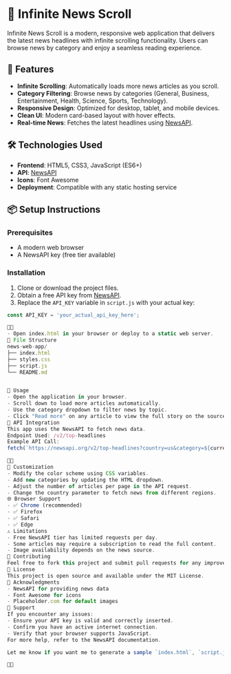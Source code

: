 
# 📰 Infinite News Scroll

Infinite News Scroll is a modern, responsive web application that delivers the latest news headlines with infinite scrolling functionality. Users can browse news by category and enjoy a seamless reading experience.

## 🚀 Features

- **Infinite Scrolling**: Automatically loads more news articles as you scroll.
- **Category Filtering**: Browse news by categories (General, Business, Entertainment, Health, Science, Sports, Technology).
- **Responsive Design**: Optimized for desktop, tablet, and mobile devices.
- **Clean UI**: Modern card-based layout with hover effects.
- **Real-time News**: Fetches the latest headlines using [NewsAPI](https://newsapi.org).

## 🛠️ Technologies Used

- **Frontend**: HTML5, CSS3, JavaScript (ES6+)
- **API**: [NewsAPI](https://newsapi.org)
- **Icons**: Font Awesome
- **Deployment**: Compatible with any static hosting service

## 📦 Setup Instructions

### Prerequisites

- A modern web browser
- A NewsAPI key (free tier available)

### Installation

1. Clone or download the project files.
2. Obtain a free API key from [NewsAPI](https://newsapi.org/register).
3. Replace the `API_KEY` variable in `script.js` with your actual key:

```javascript
const API_KEY = 'your_actual_api_key_here';


- Open index.html in your browser or deploy to a static web server.
📁 File Structure
news-web-app/
├── index.html
├── styles.css
├── script.js
└── README.md


📖 Usage
- Open the application in your browser.
- Scroll down to load more articles automatically.
- Use the category dropdown to filter news by topic.
- Click "Read more" on any article to view the full story on the source website.
🔌 API Integration
This app uses the NewsAPI to fetch news data.
Endpoint Used: /v2/top-headlines
Example API Call:
fetch(`https://newsapi.org/v2/top-headlines?country=us&category=${currentCategory}&page=${currentPage}&apiKey=${API_KEY}`)


🎨 Customization
- Modify the color scheme using CSS variables.
- Add new categories by updating the HTML dropdown.
- Adjust the number of articles per page in the API request.
- Change the country parameter to fetch news from different regions.
🌐 Browser Support
- ✅ Chrome (recommended)
- ✅ Firefox
- ✅ Safari
- ✅ Edge
⚠️ Limitations
- Free NewsAPI tier has limited requests per day.
- Some articles may require a subscription to read the full content.
- Image availability depends on the news source.
🤝 Contributing
Feel free to fork this project and submit pull requests for any improvements or new features!
📄 License
This project is open source and available under the MIT License.
🙏 Acknowledgments
- NewsAPI for providing news data
- Font Awesome for icons
- Placeholder.com for default images
🧰 Support
If you encounter any issues:
- Ensure your API key is valid and correctly inserted.
- Confirm you have an active internet connection.
- Verify that your browser supports JavaScript.
For more help, refer to the NewsAPI documentation.

Let me know if you want me to generate a sample `index.html`, `script.js`, or `styles.css` to go with this. I can help you build the whole thing out!



